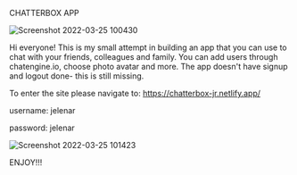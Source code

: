 CHATTERBOX APP

![Screenshot 2022-03-25 100430](https://user-images.githubusercontent.com/75000938/160167875-ffb22e34-1d16-4416-8028-d65894eceecc.png)

Hi everyone! 
This is my small attempt in building an app that you can use to chat with your friends, colleagues and family.
You can add users through chatengine.io, choose photo avatar and more.
The app doesn't have signup and logout done- this is still missing.

To enter the site please navigate to:
https://chatterbox-jr.netlify.app/

username: jelenar

password: jelenar  

![Screenshot 2022-03-25 101423](https://user-images.githubusercontent.com/75000938/160169306-d750370d-1c6f-4add-a1e7-c5cc8ab2ea85.png)

ENJOY!!!
